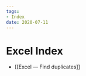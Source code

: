 ```yaml
---
tags:
- Index
date: 2020-07-11
---
```


# Excel  Index

<!--
```dataview
List
From #Excel 
```
-->

- [[Excel — Find duplicates]]


